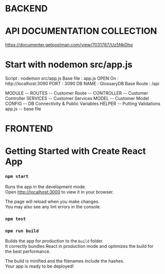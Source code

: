 # BACKEND
# API DOCUMENTATION COLLECTION
https://documenter.getpostman.com/view/7031787/Uz5NkDhq

# Start with nodemon src/app.js

Script : nodemon src/app.js 
Base file : app.js
OPEN On : http://localhost:3090
PORT : 3090
DB NAME : GlossaryDB
Base Route : /api

MODULE
  -- ROUTES
      -- Customer Route
  -- CONTROLLER
      -- Customer Controller
  SERVICES
      -- Customer Services
  MODEL
      -- Customer Model
  CONFIG
      -- DB Connectivity & Public Variables
   HELPER
    -- Putting Validations
  app.js -- base file

# FRONTEND
# Getting Started with Create React App


 

### `npm start`

Runs the app in the development mode.\
Open [http://localhost:3000](http://localhost:3000) to view it in your browser.

The page will reload when you make changes.\
You may also see any lint errors in the console.

### `npm test`
 
 

### `npm run build`

Builds the app for production to the `build` folder.\
It correctly bundles React in production mode and optimizes the build for the best performance.

The build is minified and the filenames include the hashes.\
Your app is ready to be deployed!
  